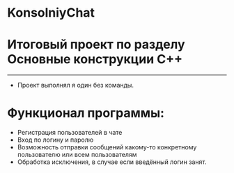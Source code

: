 # KonsolniyChat
# Итоговый проект по разделу Основные конструкции С++
***
* Проект выполнял я один без команды.
# Функционал программы:
* Регистрация пользователей в чате
* Вход по логину и паролю 
* Возможность отправки сообщений какому-то конкретному пользователю или всем пользователям
* Обработка исключения, в случае если введённый логин занят. 
